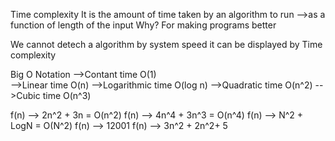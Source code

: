 Time complexity
It is the amount of time taken by an algorithm to run
-->as a function of length of the input
Why?
For making programs better

We cannot detech a algorithm by system speed it can be displayed by Time complexity

Big O Notation 
-->Contant time O(1)  
-->Linear time  O(n)
-->Logarithmic time O(log n) 
-->Quadratic time O(n^2)
-->Cubic time O(n^3)

f(n) --> 2n^2 + 3n = O(n^2)
f(n) --> 4n^4 + 3n^3 = O(n^4)
f(n) --> N^2 + LogN = O(N^2)
f(n) --> 12001
f(n) --> 3n^2 + 2n^2+ 5